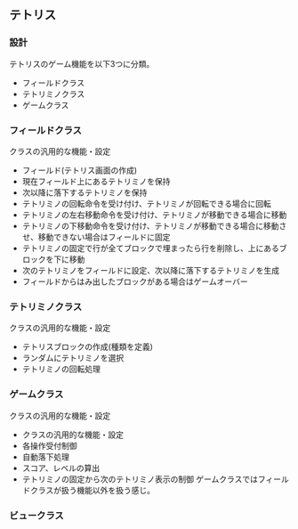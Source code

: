 ## テトリス ##


### 設計 ###

テトリスのゲーム機能を以下3つに分類。

+ フィールドクラス
+ テトリミノクラス
+ ゲームクラス

### フィールドクラス ###

クラスの汎用的な機能・設定

+ フィールド(テトリス画面の作成)
+ 現在フィールド上にあるテトリミノを保持
+ 次以降に落下するテトリミノを保持
+ テトリミノの回転命令を受け付け、テトリミノが回転できる場合に回転
+ テトリミノの左右移動命令を受け付け、テトリミノが移動できる場合に移動
+ テトリミノの下移動命令を受け付け、テトリミノが移動できる場合に移動させ、移動できない場合はフィールドに固定
+ テトリミノの固定で行が全てブロックで埋まったら行を削除し、上にあるブロックを下に移動
+ 次のテトリミノをフィールドに設定、次以降に落下するテトリミノを生成
+ フィールドからはみ出したブロックがある場合はゲームオーバー

### テトリミノクラス ###

クラスの汎用的な機能・設定

+ テトリスブロックの作成(種類を定義)
+ ランダムにテトリミノを選択
+ テトリミノの回転処理

### ゲームクラス ###

クラスの汎用的な機能・設定

+ クラスの汎用的な機能・設定
+ 各操作受付制御
+ 自動落下処理
+ スコア、レベルの算出
+ テトリミノの固定から次のテトリミノ表示の制御
ゲームクラスではフィールドクラスが扱う機能以外を扱う感じ。

### ビュークラス ###






